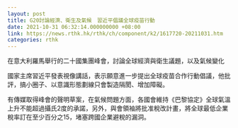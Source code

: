 ```yaml
---
layout: post
title: G20討論經濟、衛生及氣候　習近平倡議全球疫苗行動
date: 2021-10-31 06:32:14.000000000 +08:00
link: https://news.rthk.hk/rthk/ch/component/k2/1617720-20211031.htm
categories: rthk
---
```


在意大利羅馬舉行的二十國集團峰會，討論全球經濟與衛生議題，以及氣候變化

國家主席習近平發表視像講話，表示願意進一步提出全球疫苗合作行動倡議，他批評，搞小圈子、以意識形態劃線只會製造隔閡、增加障礙。

有傳媒取得峰會的聲明草案，在氣候問題方面，各國會維持《巴黎協定》全球氣溫上升不能超過攝氏2度的承諾，另外，與會領袖將批准稅改計畫，將全球最低企業稅率訂在至少百分之15，堵塞跨國企業避稅的漏洞。

